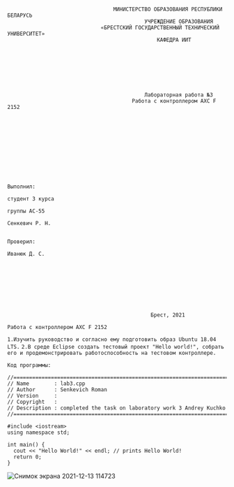                                       МИНИСТЕРСТВО ОБРАЗОВАНИЯ РЕСПУБЛИКИ БЕЛАРУСЬ
                                                УЧРЕЖДЕНИЕ ОБРАЗОВАНИЯ 
                                  «БРЕСТСКИЙ ГОСУДАРСТВЕННЫЙ ТЕХНИЧЕСКИЙ УНИВЕРСИТЕТ»
                                                    КАФЕДРА ИИТ








                                                Лабораторная работа №3
                                            Работа с контроллером AXC F 2152











                                                                                Выполнил:
                                                                                студент 3 курса
                                                                                группы АС-55
                                                                                Сенкевич Р. Н.

                                                                                Проверил:
                                                                                Иванюк Д. С.









                                                  Брест, 2021  


```Работа с контроллером AXC F 2152```

```1.Изучить руководство и согласно ему подготовить образ Ubuntu 18.04 LTS.```
```2.В среде Eclipse создать тестовый проект "Hello world!", собрать его и продемонстрировать работоспособность на тестовом контроллере.```

```Код программы:```

```    
//============================================================================
// Name        : lab3.cpp
// Author      : Senkevich Roman
// Version     :
// Copyright   : 
// Description : completed the task on laboratory work 3 Andrey Kuchko
//============================================================================

#include <iostream>
using namespace std;

int main() {
  cout << "Hello World!" << endl; // prints Hello World!
  return 0;
}
```
![Снимок экрана 2021-12-13 114723](https://user-images.githubusercontent.com/84024788/145782287-59df0b7b-6747-428e-b5e7-6fefd3ba5f5f.png)

               
